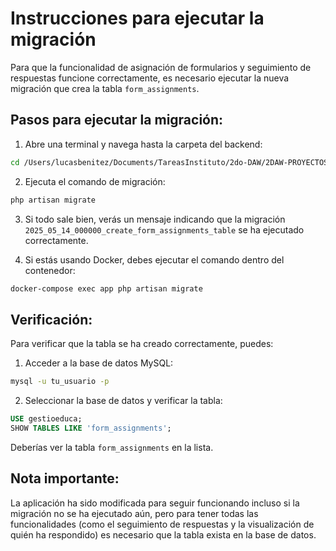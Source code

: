 # Instrucciones para ejecutar la migración

Para que la funcionalidad de asignación de formularios y seguimiento de respuestas funcione correctamente, es necesario ejecutar la nueva migración que crea la tabla `form_assignments`.

## Pasos para ejecutar la migración:

1. Abre una terminal y navega hasta la carpeta del backend:

```bash
cd /Users/lucasbenitez/Documents/TareasInstituto/2do-DAW/2DAW-PROYECTOS/Proyecto-Final/prj-final-grupify/backend
```

2. Ejecuta el comando de migración:

```bash
php artisan migrate
```

3. Si todo sale bien, verás un mensaje indicando que la migración `2025_05_14_000000_create_form_assignments_table` se ha ejecutado correctamente.

4. Si estás usando Docker, debes ejecutar el comando dentro del contenedor:

```bash
docker-compose exec app php artisan migrate
```

## Verificación:

Para verificar que la tabla se ha creado correctamente, puedes:

1. Acceder a la base de datos MySQL:
```bash
mysql -u tu_usuario -p
```

2. Seleccionar la base de datos y verificar la tabla:
```sql
USE gestioeduca;
SHOW TABLES LIKE 'form_assignments';
```

Deberías ver la tabla `form_assignments` en la lista.

## Nota importante:

La aplicación ha sido modificada para seguir funcionando incluso si la migración no se ha ejecutado aún, pero para tener todas las funcionalidades (como el seguimiento de respuestas y la visualización de quién ha respondido) es necesario que la tabla exista en la base de datos.
